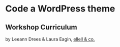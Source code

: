 # Code a WordPress theme

## Workshop Curriculum

by Leeann Drees & Laura Eagin, [ellell & co.](http://ellell.co)
